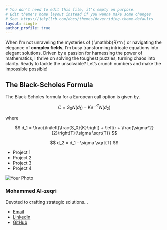 ```yaml
---
# You don't need to edit this file, it's empty on purpose.
# Edit theme's home layout instead if you wanna make some changes
# See: https://jekyllrb.com/docs/themes/#overriding-theme-defaults
layout: single
author_profile: true
---
```


When I'm not unraveling the mysteries of \( \mathbb{R}^n \) or navigating the elegance of **complex fields**, I’m busy transforming intricate equations into elegant solutions. Driven by a passion for harnessing the power of mathematics, I thrive on solving the toughest puzzles, turning chaos into clarity. Ready to tackle the unsolvable? Let’s crunch numbers and make the impossible possible!



## The Black-Scholes Formula

The Black-Scholes formula for a European call option is given by.

$$
C = S_0 N(d_1) - K e^{-rT} N(d_2)
$$

where

$$
d_1 = \frac{\ln\left(\frac{S_0}{K}\right) + \left(r + \frac{\sigma^2}{2}\right)T}{\sigma \sqrt{T}}
$$

$$
d_2 = d_1 - \sigma \sqrt{T}
$$



- Project 1
- Project 2
- Project 3
- Project 4
<script src="https://cdn.jsdelivr.net/npm/mathjax@3/es5/tex-mml-chtml.js"></script>

<div class="mini-section">
  <img src="path-to-image" alt="Your Photo">
  <h3>Mohammed Al-zeqri</h3>
  <p>Devoted to crafting strategic solutions...</p>
  <ul>
    <li><a href="mailto:email@example.com">Email</a></li>
    <li><a href="https://linkedin.com">LinkedIn</a></li>
    <li><a href="https://github.com">GitHub</a></li>
  </ul>
</div>


